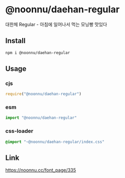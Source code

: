 # @noonnu/daehan-regular
대한체 Regular - 아침에 일어나서 먹는 모닝빵 맛있다

## Install
```sh
npm i @noonnu/daehan-regular
```
## Usage
### cjs
```js
require("@noonnu/daehan-regular")
```
### esm
```js
import "@noonnu/daehan-regular"
```
### css-loader
```css
@import "~@noonnu/daehan-regular/index.css"
```

## Link
https://noonnu.cc/font_page/335
